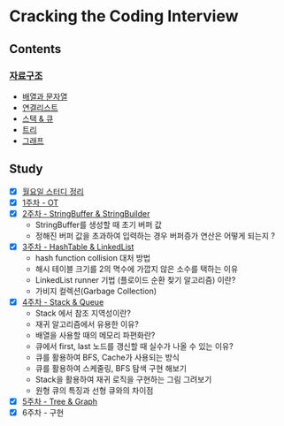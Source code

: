 # Cracking the Coding Interview

## Contents

### [자료구조](https://www.notion.so/seokrae/3ec9f311bd3a4fc883440e7363fa9a2c)

* [배열과 문자열](https://github.com/SeokRae/java-in-action/tree/8de3c75e0f149ff972c713906a0b1f3c9cb74071/java-in-interview/docs/contents/1.배열과문자열.md)
* [연결리스트](https://github.com/SeokRae/java-in-action/tree/8de3c75e0f149ff972c713906a0b1f3c9cb74071/java-in-interview/docs/contents/2.연결리스트.md)
* [스택 & 큐](https://github.com/SeokRae/java-in-action/tree/8de3c75e0f149ff972c713906a0b1f3c9cb74071/java-in-interview/docs/contents/3.스택과큐.md)
* [트리](https://github.com/SeokRae/java-in-action/tree/8de3c75e0f149ff972c713906a0b1f3c9cb74071/java-in-interview/docs/contents/4.트리.md)
* [그래프](https://github.com/SeokRae/java-in-action/tree/8de3c75e0f149ff972c713906a0b1f3c9cb74071/java-in-interview/docs/contents/5.그래프.md)

## Study

* [x] [월요일 스터디 정리](https://www.notion.so/seokrae/2020-4db5e56dc5024889a721b4c39760aad5)
* [x] [1주차 - OT](https://github.com/SeokRae/java-in-action/tree/8de3c75e0f149ff972c713906a0b1f3c9cb74071/java-in-interview/docs/study/20210118.md)
* [x] [2주차 - StringBuffer & StringBuilder](https://github.com/SeokRae/java-in-action/tree/8de3c75e0f149ff972c713906a0b1f3c9cb74071/java-in-interview/docs/study/20210125.md)
  * StringBuffer를 생성할 때 초기 버퍼 값
  * 정해진 버퍼 값을 초과하여 입력하는 경우 버퍼증가 연산은 어떻게 되는지 ?
* [x] [3주차 - HashTable & LinkedList](https://github.com/SeokRae/java-in-action/tree/8de3c75e0f149ff972c713906a0b1f3c9cb74071/java-in-interview/docs/study/20210208.md)
  * hash function collision 대처 방법
  * 해시 테이블 크기를 2의 멱수에 가깝지 않은 소수를 택하는 이유
  * LinkedList runner 기법 \(플로이드 순환 찾기 알고리즘\) 이란?
  * 가비지 컬렉션\(Garbage Collection\)
* [x] [4주차 - Stack & Queue](https://github.com/SeokRae/java-in-action/tree/8de3c75e0f149ff972c713906a0b1f3c9cb74071/java-in-interview/docs/study/20210215.md)
  * Stack 에서 참조 지역성이란?
  * 재귀 알고리즘에서 유용한 이유?
  * 배열을 사용할 때의 메모리 파편화란?
  * 큐에서 first, last 노드를 갱신할 때 실수가 나올 수 있는 이유?
  * 큐를 활용하여 BFS, Cache가 사용되는 방식
  * 큐를 활용하여 스케줄링, BFS 탐색 구현 해보기
  * Stack을 활용하여 재귀 로직을 구현하는 그림 그려보기
  * 원형 큐의 특징과 선형 큐와의 차이점
* [x] [5주차 - Tree & Graph](https://github.com/SeokRae/java-in-action/tree/8de3c75e0f149ff972c713906a0b1f3c9cb74071/java-in-interview/docs/study/20210222.md)
* [x] 6주차 - 구현

